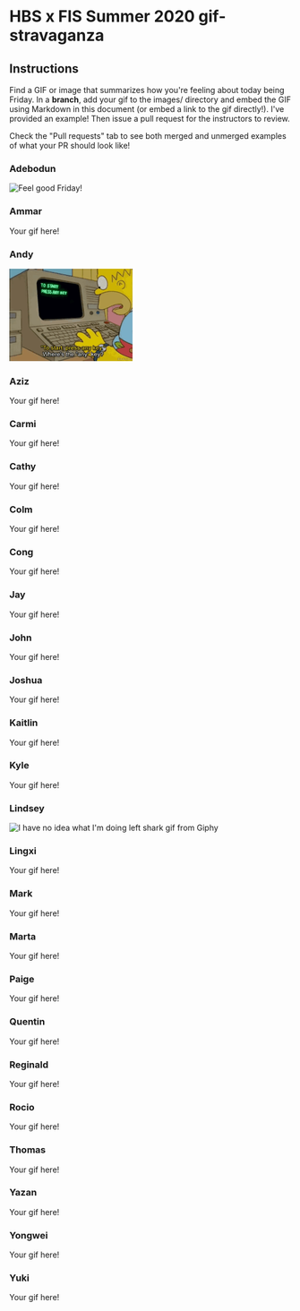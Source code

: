 # HBS x FIS Summer 2020 gif-stravaganza

## Instructions
Find a GIF or image that summarizes how you're feeling about today being Friday. In a **branch**, add your gif to the images/ directory and embed the GIF using Markdown in this document (or embed a link to the gif directly!). I've provided an example! Then issue a pull request for the instructors to review.

Check the "Pull requests" tab to see both merged and unmerged examples of what your PR should look like!

### Adebodun
![Feel good Friday!](https://media.tenor.com/images/7fd0b0a6c6a9d87ab96735c918eb1e8a/tenor.gif)
### Ammar
Your gif here!
### Andy
![Computers are hard](images/andy.gif)
### Aziz
Your gif here!
### Carmi
Your gif here!
### Cathy
Your gif here!
### Colm
Your gif here!
### Cong
Your gif here!
### Jay
Your gif here!
### John
Your gif here!
### Joshua
Your gif here!
### Kaitlin
Your gif here!
### Kyle
Your gif here!
### Lindsey

![I have no idea what I'm doing left shark gif from Giphy](https://media.giphy.com/media/lXiRG1vwLewnehlxS/giphy.gif)

### Lingxi
Your gif here!
### Mark
Your gif here!
### Marta
Your gif here!
### Paige
Your gif here!
### Quentin
Your gif here!
### Reginald
Your gif here!
### Rocio
Your gif here!
### Thomas
Your gif here!
### Yazan
Your gif here!
### Yongwei
Your gif here!
### Yuki
Your gif here!
